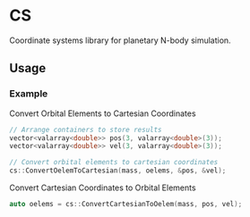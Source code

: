 # CS

Coordinate systems library for planetary N-body simulation.

## Usage

### Example

Convert Orbital Elements to Cartesian Coordinates

```cpp
// Arrange containers to store results
vector<valarray<double>> pos(3, valarray<double>(3));
vector<valarray<double>> vel(3, valarray<double>(3));

// Convert orbital elements to cartesian coordinates
cs::ConvertOelemToCartesian(mass, oelems, &pos, &vel);
```

Convert Cartesian Coordinates to Orbital Elements

``` cpp
auto oelems = cs::ConvertCartesianToOelem(mass, pos, vel);
```

